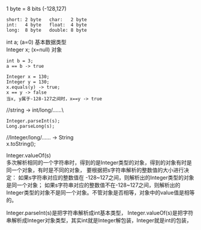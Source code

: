 1 byte = 8 bits (-128,127)
```
short: 2 byte   char:   2 byte
int:   4 byte   float:  4 byte
long:  8 byte   double: 8 byte
```

int a;     (a=0)     基本数据类型\
Integer x; (x=null)  对象

```int a = 3;
int b = 3;
a == b -> true

Integer x = 130;
Integer y = 130;
x.equals(y) -> true;
x == y -> false
当x, y属于-128-127之间时，x==y -> true
```
//string -> int/long/……\
```String s = "123";
Integer.parseInt(s);
Long.parseLong(s);
```
//Integer/long/…… -> String\
x.toString();


Integer.valueOf(s) \
多次解析相同的一个字符串时，得到的是Integer类型的对象，得到的对象有时是同一个对象，有时是不同的对象，
要根据把s字符串解析的整数值的大小进行决定：
如果s字符串对应的整数值在 -128~127之间，则解析出的Integer类型的对象是同一个对象；
如果s字符串对应的整数值不在-128~127之间，则解析出的Integer类型的对象不是同一个对象。不管对象是否相等，对象中的value值是相等的。

Integer.parseInt(s)是把字符串解析成int基本类型，
Integer.valueOf(s)是把字符串解析成Integer对象类型，其实int就是Integer解包装，Integer就是int的包装，

